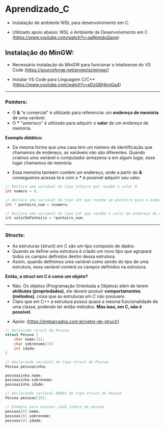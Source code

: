 # Aprendizado_C

* Instalação de ambiente WSL para desenvolvimento em C.

* Utilizado apoio abaixo:
WSL e Ambiente de Desenvolvimento em C
(https://www.youtube.com/watch?v=saRpmduQang)


## Instalação do MinGW:

* Necessário instalação do MinGW para funcionar o Intelisense do VS Code
(https://sourceforge.net/projects/mingw/)

* Instalar VS Code para Linguagem C/C++
(https://www.youtube.com/watch?v=eDzQ6HkmGa4)

-----

### Pointers:

- O **&** "e comercial" é utilizado para referenciar um **endereço de memória** de uma variável.
- O **\*** "asterisco" é utilizado para adquirir o **valor** de um endereço de memória.

**Exemplo didático:**
* Da mesma forma que uma casa tem um número de identificação que chamamos de endereço, as variáveis não são diferentes. Quando criamos uma variável o computador armazena-a em algum lugar, esse lugar chamamos de memória.

* Essa memória também contém um endereço, onde a partir do **&** conseguimos acessá-la e com o **\*** é possível adquirir seu valor.

```C
// Declara uma variável do tipo inteiro que recebe o valor 0
int numero = 0; 

// Declara uma variável do tipo int que recebe um ponteiro para o endereço de memória da variável "numero"
int * ponteiro_num = &numero;

// Declara uma variável do tipo int que recebe o valor do endereço de memória do ponteiro
int valorDoPonteiro = *ponteiro_num;
```

-----

### Structs:

- As estruturas (struct) em C são um tipo composto de dados.
- Quando se define uma estrutura é criado um novo tipo que agrupará todos os campos definidos dentro dessa estrutura.
- Assim, quando definimos uma variável como sendo do tipo de uma estrutura, essa variável conterá os campos definidos na estrutura.

**Então, a struct em C é como um objeto?**

- Não. Os objetos (Programação Orientada a Objetos) além de terem **atributos (propriedades)**, ele devem possuir **comportamentos (métodos)**, coisa que as estruturas em C não possuem.
- Claro que em C++ a estrutura possui quase a mesma funcionalidade de uma classe, podendo ter então métodos. **Mas isso, em C, não é possível.**

* Apoio: (https://embarcados.com.br/vetor-de-struct/)

```C
// Definindo struct de Pessoa
struct Pessoa {
    char nome[15];
    char sobrenome[15]
    int idade;
}

// Declarando variável do tipo struct de Pessoa
Pessoa pessoazinha;

pessoazinha.nome;
pessoazinha.sobrenome;
pessoazinha.idade;

// Declarando variável ARRAY do tipo struct de Pessoa
Pessoa pessoas[10];

// Exemplo para acessar cada índice de pessoa
pessoas[0].nome;
pessoas[0].sobrenome;
pessoas[0].idade;
```
